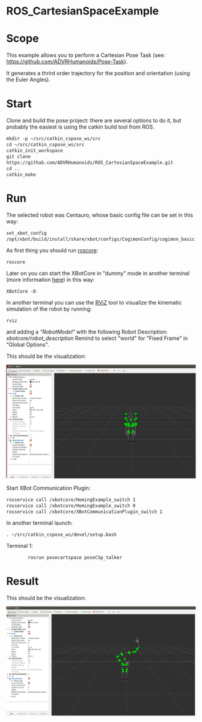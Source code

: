 # ROS_CartesianSpaceExample

# Scope

This example allows you to perform a Cartesian Pose Task (see: https://github.com/ADVRHumanoids/Pose-Task).

It generates a thrird order trajectory for the position and orientation (using the Euler Angles).

# Start

Clone and build the pose project: there are several options to do it, but probably the easiest is using the catkin build tool from ROS.

```
mkdir -p ~/src/catkin_cspose_ws/src
cd ~/src/catkin_cspose_ws/src
catkin_init_workspace
git clone https://github.com/ADVRHumanoids/ROS_CartesianSpaceExample.git
cd ..
catkin_make
```

# Run

The selected robot was Centauro, whose basic config file can be set in this way:

```
set_xbot_config /opt/xbot/build/install/share/xbot/configs/CogimonConfig/cogimon_basic.yaml
```


As first thing you should run [roscore](http://wiki.ros.org/roscore):

```
roscore
```

Later on you can start the XBotCore in "dummy" mode in another terminal (more information [here](https://github.com/ADVRHumanoids/XBotControl/wiki/Quick-XBotCore-Start)) in this way:

```
XBotCore -D
```

In another terminal you can use the [RViZ](http://wiki.ros.org/rviz) tool to visualize the kinematic simulation of the robot by running:

```
rviz
```
and adding a _"RobotModel"_ with the following Robot Description: _xbotcore/robot_description_
Remind to select "world" for "Fixed Frame" in "Global Options".

This should be the visualization:

![XBotCore basic example with Cogimon](https://github.com/ADVRHumanoids/ROS_CartesianSpaceExample/blob/master/Start_cogimon.png)

Start XBot Communication Plugin:

```
rosservice call /xbotcore/HomingExample_switch 1
rosservice call /xbotcore/HomingExample_switch 0
rosservice call /xbotcore/XBotCommunicationPlugin_switch 1
```

In another terminal launch:
``` 
. ~/src/catkin_cspose_ws/devel/setup.bash
```
Terminal 1: 
            
            rosrun posecartspace poseCSp_talker
        
# Result

This should be the visualization:

![XBotCore basic example with Cogimon](https://github.com/ADVRHumanoids/ROS_CartesianSpaceExample/blob/master/Pose_cogimon.png)
